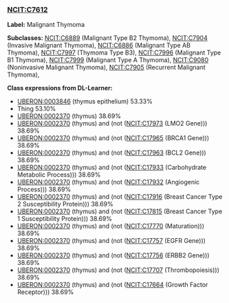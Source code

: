 
### [NCIT:C7612](http://purl.obolibrary.org/obo/NCIT_C7612)
**Label:** Malignant Thymoma

**Subclasses:** [NCIT:C6889](http://purl.obolibrary.org/obo/NCIT_C6889) (Malignant Type B2 Thymoma), [NCIT:C7904](http://purl.obolibrary.org/obo/NCIT_C7904) (Invasive Malignant Thymoma), [NCIT:C6886](http://purl.obolibrary.org/obo/NCIT_C6886) (Malignant Type AB Thymoma), [NCIT:C7997](http://purl.obolibrary.org/obo/NCIT_C7997) (Thymoma Type B3), [NCIT:C7996](http://purl.obolibrary.org/obo/NCIT_C7996) (Malignant Type B1 Thymoma), [NCIT:C7999](http://purl.obolibrary.org/obo/NCIT_C7999) (Malignant Type A Thymoma), [NCIT:C9080](http://purl.obolibrary.org/obo/NCIT_C9080) (Noninvasive Malignant Thymoma), [NCIT:C7905](http://purl.obolibrary.org/obo/NCIT_C7905) (Recurrent Malignant Thymoma), 

**Class expressions from DL-Learner:**

- [UBERON:0003846](http://purl.obolibrary.org/obo/UBERON_0003846) (thymus epithelium) 53.33%
- Thing 53.10%
- [UBERON:0002370](http://purl.obolibrary.org/obo/UBERON_0002370) (thymus) 38.69%
- [UBERON:0002370](http://purl.obolibrary.org/obo/UBERON_0002370) (thymus) and (not ([NCIT:C17973](http://purl.obolibrary.org/obo/NCIT_C17973) (LMO2 Gene))) 38.69%
- [UBERON:0002370](http://purl.obolibrary.org/obo/UBERON_0002370) (thymus) and (not ([NCIT:C17965](http://purl.obolibrary.org/obo/NCIT_C17965) (BRCA1 Gene))) 38.69%
- [UBERON:0002370](http://purl.obolibrary.org/obo/UBERON_0002370) (thymus) and (not ([NCIT:C17963](http://purl.obolibrary.org/obo/NCIT_C17963) (BCL2 Gene))) 38.69%
- [UBERON:0002370](http://purl.obolibrary.org/obo/UBERON_0002370) (thymus) and (not ([NCIT:C17933](http://purl.obolibrary.org/obo/NCIT_C17933) (Carbohydrate Metabolic Process))) 38.69%
- [UBERON:0002370](http://purl.obolibrary.org/obo/UBERON_0002370) (thymus) and (not ([NCIT:C17932](http://purl.obolibrary.org/obo/NCIT_C17932) (Angiogenic Process))) 38.69%
- [UBERON:0002370](http://purl.obolibrary.org/obo/UBERON_0002370) (thymus) and (not ([NCIT:C17916](http://purl.obolibrary.org/obo/NCIT_C17916) (Breast Cancer Type 2 Susceptibility Protein))) 38.69%
- [UBERON:0002370](http://purl.obolibrary.org/obo/UBERON_0002370) (thymus) and (not ([NCIT:C17815](http://purl.obolibrary.org/obo/NCIT_C17815) (Breast Cancer Type 1 Susceptibility Protein))) 38.69%
- [UBERON:0002370](http://purl.obolibrary.org/obo/UBERON_0002370) (thymus) and (not ([NCIT:C17770](http://purl.obolibrary.org/obo/NCIT_C17770) (Maturation))) 38.69%
- [UBERON:0002370](http://purl.obolibrary.org/obo/UBERON_0002370) (thymus) and (not ([NCIT:C17757](http://purl.obolibrary.org/obo/NCIT_C17757) (EGFR Gene))) 38.69%
- [UBERON:0002370](http://purl.obolibrary.org/obo/UBERON_0002370) (thymus) and (not ([NCIT:C17756](http://purl.obolibrary.org/obo/NCIT_C17756) (ERBB2 Gene))) 38.69%
- [UBERON:0002370](http://purl.obolibrary.org/obo/UBERON_0002370) (thymus) and (not ([NCIT:C17707](http://purl.obolibrary.org/obo/NCIT_C17707) (Thrombopoiesis))) 38.69%
- [UBERON:0002370](http://purl.obolibrary.org/obo/UBERON_0002370) (thymus) and (not ([NCIT:C17664](http://purl.obolibrary.org/obo/NCIT_C17664) (Growth Factor Receptor))) 38.69%


